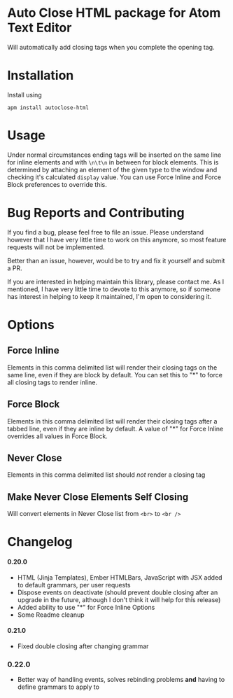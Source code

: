 # Auto Close HTML package for Atom Text Editor

Will automatically add closing tags when you complete the opening tag.

# Installation

Install using

`apm install autoclose-html`

# Usage

Under normal circumstances ending tags will be inserted on the same line for inline elements and with `\n\t\n` in between for block elements. This is determined by attaching an element of the given type to the window and checking it's calculated `display` value.
You can use Force Inline and Force Block preferences to override this.

# Bug Reports and Contributing

If you find a bug, please feel free to file an issue. Please understand however that I have very little time to work on this anymore, so most feature requests will not be implemented.

Better than an issue, however, would be to try and fix it yourself and submit a PR.

If you are interested in helping maintain this library, please contact me. As I mentioned, I have very little time to devote to this anymore, so if someone has interest in helping to keep it maintained, I'm open to considering it.


# Options

## Force Inline

Elements in this comma delimited list will render their closing tags on the same line, even if they are block by default. You can set this to "*" to force all closing tags to render inline.

## Force Block

Elements in this comma delimited list will render their closing tags after a tabbed line, even if they are inline by default. A value of "*" for Force Inline overrides all values in Force Block.

## Never Close

Elements in this comma delimited list should *not* render a closing tag

## Make Never Close Elements Self Closing

Will convert elements in Never Close list from `<br>` to `<br />`


# Changelog

#### 0.20.0
- HTML (Jinja Templates), Ember HTMLBars, JavaScript with JSX added to default grammars, per user requests
- Dispose events on deactivate (should prevent double closing after an upgrade in the future, although I don't think it will help for this release)
- Added ability to use "*" for Force Inline Options
- Some Readme cleanup

#### 0.21.0
- Fixed double closing after changing grammar

### 0.22.0
- Better way of handling events, solves rebinding problems **and** having to define grammars to apply to
